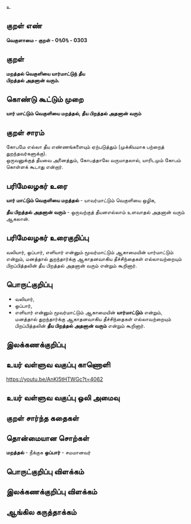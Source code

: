 உ

## குறள் எண் 

**வெகுளாமை - குறள் - 0௩0௩ - 0303**  

## குறள் 

**மறத்தல் வெகுளியை யார்மாட்டுந் தீய  
பிறத்தல் அதனான் வரும்.**

## கொண்டு கூட்டும் முறை

**யார் மாட்டும் வெகுளியை மறத்தல், தீய பிறத்தல் அதனான் வரும்** 

## குறள் சாரம் 

கோபமே எல்லா தீய எண்ணங்களையும் ஏற்படுத்தும் (முக்கியமாக பற்றைத் துறந்தவர்களுக்கு).  
ஒருவனுக்குத் தீயவை அனைத்தும், கோபத்தாலே வருமாதலால், யாரிடமும் கோபம் கொள்ளக் கூடாது என்றார்.

## பரிமேலழகர் உரை

**யார் மாட்டும் வெகுளியை மறத்தல்** - யாவர்மாட்டும் வெகுளியை ஒழிக,  

**தீய பிறத்தல் அதனான் வரும்** - ஒருவற்குத் தீயனஎல்லாம் உளவாதல் அதனான் வரும் ஆகலான்.

## பரிமேலழகர் உரைகுறிப்பு   

வலியார், ஒப்பார், எளியார் என்னும் மூவர்மாட்டும் ஆகாமையின் யார்மாட்டும் என்றும், மனத்தால் துறந்தார்க்கு ஆகாதனவாகிய தீச்சிந்தைகள் எல்லாவற்றையும் பிறப்பித்தலின் தீய பிறத்தல் அதனான் வரும் என்றும் கூறினார்.    

## பொருட்குறிப்பு 

* வலியார்,   
* ஒப்பார்,  
* எளியார் என்னும் மூவர்மாட்டும் ஆகாமையின் **யார்மாட்டும்** என்றும்,   
மனத்தால் துறந்தார்க்கு ஆகாதனவாகிய தீச்சிந்தைகள் எல்லாவற்றையும் பிறப்பித்தலின் **தீய பிறத்தல் அதனான் வரும்** என்றும் கூறினார்.    

## இலக்கணக்குறிப்பு  


## உயர் வள்ளுவ வகுப்பு காணொளி

https://youtu.be/AnKI5tHTWGc?t=4062

## உயர் வள்ளுவ வகுப்பு ஒலி அமைவு 

 
## குறள் சார்ந்த கதைகள் 


## தொன்மையான சொற்கள்

**மறத்தல்** - நீக்குக 
**ஒப்பார்** - சமமானவர்  

## பொருட்குறிப்பு விளக்கம்


## இலக்கணக்குறிப்பு விளக்கம்


## ஆங்கில கருத்தாக்கம் 


